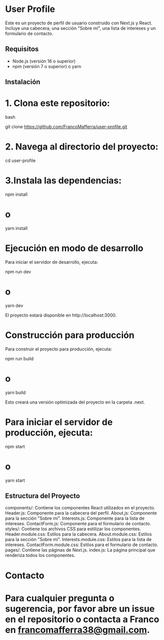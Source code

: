 # User Profile

Este es un proyecto de perfil de usuario construido con Next.js y React. Incluye una cabecera, una sección "Sobre mí", una lista de intereses y un formulario de contacto.

## Requisitos

- Node.js (versión 16 o superior)
- npm (versión 7 o superior) o yarn

## Instalación

# 1. Clona este repositorio:

bash

git clone <https://github.com/FrancoMafferra/user-profile.git>

# 2. Navega al directorio del proyecto:

cd user-profile

# 3.Instala las dependencias:

npm install
# o
yarn install

# Ejecución en modo de desarrollo

Para iniciar el servidor de desarrollo, ejecuta:

npm run dev
# o
yarn dev

El proyecto estará disponible en http://localhost:3000.

# Construcción para producción

Para construir el proyecto para producción, ejecuta:

npm run build
# o
yarn build

Esto creará una versión optimizada del proyecto en la carpeta .next.

# Para iniciar el servidor de producción, ejecuta:

npm start
# o
yarn start

## Estructura del Proyecto


components/: Contiene los componentes React utilizados en el proyecto.
Header.js: Componente para la cabecera del perfil.
About.js: Componente para la sección "Sobre mí".
Interests.js: Componente para la lista de intereses.
ContactForm.js: Componente para el formulario de contacto.
styles/: Contiene los archivos CSS para estilizar los componentes.
Header.module.css: Estilos para la cabecera.
About.module.css: Estilos para la sección "Sobre mí".
Interests.module.css: Estilos para la lista de intereses.
ContactForm.module.css: Estilos para el formulario de contacto.
pages/: Contiene las páginas de Next.js.
index.js: La página principal que renderiza todos los componentes.

# Contacto

# Para cualquier pregunta o sugerencia, por favor abre un issue en el repositorio o contacta a Franco en francomafferra38@gmail.com.


